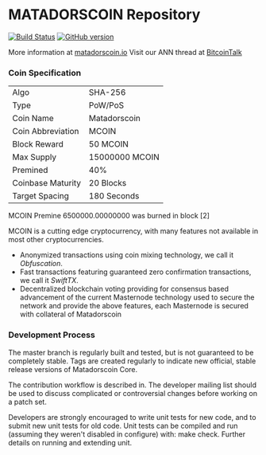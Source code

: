 MATADORSCOIN Repository
=====================================

[![Build Status](https://travis-ci.org/MCOIN-Project/MCOIN.svg?branch=master)](https://travis-ci.org/MCOIN-Project/MCOIN) [![GitHub version](https://badge.fury.io/gh/MCOIN-Project%2FMCOIN.svg)](https://badge.fury.io/gh/MCOIN-Project%2FMCOIN)

More information at [matadorscoin.io](http://www.matadorscoin.io) Visit our ANN thread at [BitcoinTalk](https://bitcointalk.org/index.php?topic=2729244)

### Coin Specification
<table>
<tr><td>Algo</td><td>SHA-256</td></tr>
<tr><td>Type</td><td>PoW/PoS</td></tr>
<tr><td>Coin Name</td><td>Matadorscoin</td></tr>
<tr><td>Coin Abbreviation</td><td>MCOIN</td></tr>
<tr><td>Block Reward</td><td>50 MCOIN</td></tr>
<tr><td>Max Supply</td><td>15000000 MCOIN</td></tr>
<tr><td>Premined</td><td>40%</td></tr>
<tr><td>Coinbase Maturity</td><td>20 Blocks</td></tr>
<tr><td>Target Spacing</td><td>180 Seconds</td></tr>
</table>

MCOIN Premine 6500000.00000000 was burned in block [2]

MCOIN is a cutting edge cryptocurrency, with many features not available in most other cryptocurrencies.
- Anonymized transactions using coin mixing technology, we call it _Obfuscation_.
- Fast transactions featuring guaranteed zero confirmation transactions, we call it _SwiftTX_.
- Decentralized blockchain voting providing for consensus based advancement of the current Masternode
  technology used to secure the network and provide the above features, each Masternode is secured
  with collateral of Matadorscoin


### Development Process

The master branch is regularly built and tested, but is not guaranteed to be completely stable. Tags are created regularly to indicate new official, stable release versions of Matadorscoin Core.

The contribution workflow is described in. The developer mailing list should be used to discuss complicated or controversial changes before working on a patch set.

Developers are strongly encouraged to write unit tests for new code, and to submit new unit tests for old code. Unit tests can be compiled and run (assuming they weren't disabled in configure) with: make check. Further details on running and extending unit.